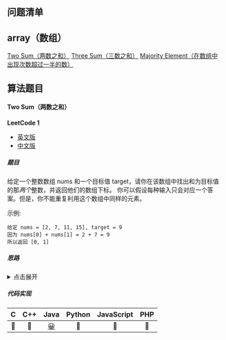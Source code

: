 
## 问题清单
## array（数组）
[Two Sum（两数之和）](./01.TwoSum)
[Three Sum（三数之和）](./02.ThreeSum)
[Majority Element（在数组中出现次数超过一半的数）](./03.MajorityElement)

## 算法题目
#### Two Sum（两数之和）
**LeetCode 1**
- [英文版](https://leetcode.com/problems/two-sum/)
- [中文版](https://leetcode-cn.com/problems/two-sum/)

##### 题目
给定一个整数数组 nums 和一个目标值 target，请你在该数组中找出和为目标值的那*两个*整数，并返回他们的数组下标。
你可以假设每种输入只会对应一个答案。但是，你不能重复利用这个数组中同样的元素。

示例:
```
给定 nums = [2, 7, 11, 15], target = 9
因为 nums[0] + nums[1] = 2 + 7 = 9
所以返回 [0, 1]
```
##### 思路
<details>
<summary>点击展开</summary>
借助散列表存储访问过元素的值和下标，时间复杂度 O(n)。
</details>

##### 代码实现
| C | C++ | Java | Python | JavaScript | PHP |
| :--: | :--: | :--: | :--: | :---: | :---: |
| 🤔 | 🤔 |  [😀](IsPalindrome.java)  |  🤔 |  🤔  | 🤔 |

